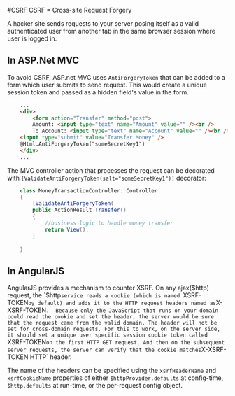 #CSRF 
CSRF = Cross-site Request Forgery


A hacker site sends requests to your server posing itself as a valid authenticated user from another tab in the same browser session where user is logged in.

## In ASP.Net MVC
To avoid CSRF, ASP.net MVC uses `AntiForgeryToken` that can be added to a form which user submits to send request. This would create a unique session token and passed as a hidden field's value in the form. 

```html
    ...
    <div>
        <form action="Transfer" method="post">
        Amount: <input type="text" name="Amount" value="" /><br />
        To Account: <input type="text" name="Account" value="" /><br />
    <input type="submit" value="Transfer Money" />
    @Html.AntiForgeryToken("someSecretKey1")
    </div>
    ...
```

        

The MVC controller action that processes the request can be decorated with `[ValidateAntiForgeryToken(salt="someSecretKey1")]` decorator:

```cs
    class MoneyTransactionController: Controller 
    {
        [ValidateAntiForgeryToken(
        public ActionResult Transfer()
        {
            //business logic to handle money transfer
            return View();
        }
    
    }
```

## In AngularJS
AngularJS provides a mechanism to counter XSRF. 
On any ajax($http) request, the `$http` service reads a cookie (which is named  `XSRF-TOKEN` by default) and adds it to the HTTP request headers named as `X-XSRF-TOKEN`. 
Because only the JavaScript that runs on your domain could read the cookie and set the header, the server would be sure that the request came from the valid domain. The header will not be set for cross-domain requests.
For this to work, on the server side, it should set a unique user specific session cookie token called `XSRF-TOKEN` on the first HTTP GET request. And then on the subsequent server requests, the server can verify that the cookie matches `X-XSRF-TOKEN HTTP` header. 

The name of the headers can be specified using the `xsrfHeaderName` and `xsrfCookieName` properties of either `$httpProvider.defaults` at config-time, `$http.defaults` at run-time, or the per-request config object.
